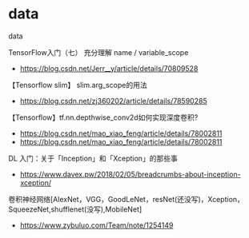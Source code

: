 # data
data

TensorFlow入门（七） 充分理解 name / variable_scope
- https://blog.csdn.net/Jerr__y/article/details/70809528


【Tensorflow slim】 slim.arg_scope的用法
- https://blog.csdn.net/zj360202/article/details/78590285


【Tensorflow】tf.nn.depthwise_conv2d如何实现深度卷积?
- https://blog.csdn.net/mao_xiao_feng/article/details/78002811
- https://blog.csdn.net/mao_xiao_feng/article/details/78002811


DL 入门：关于「Inception」和「Xception」的那些事
- https://www.davex.pw/2018/02/05/breadcrumbs-about-inception-xception/

卷积神经网络[AlexNet，VGG，GoodLeNet，resNet(还没写)，Xception，SqueezeNet,shufflenet(没写),MobileNet]
- https://www.zybuluo.com/Team/note/1254149








